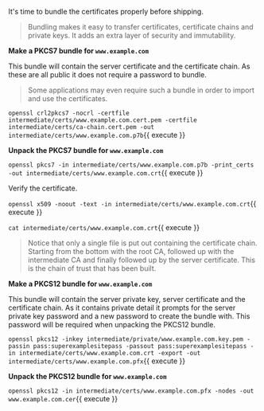 It's time to bundle the certificates properly before shipping.

> Bundling makes it easy to transfer certificates, certificate chains and private keys. It adds an extra layer of security and immutability.

**Make a PKCS7 bundle for `www.example.com`**

This bundle will contain the server certificate and the certificate chain. As these are all public it does not require a password to bundle.

> Some applications may even require such a bundle in order to import and use the certificates.

`openssl crl2pkcs7 -nocrl -certfile intermediate/certs/www.example.com.cert.pem -certfile intermediate/certs/ca-chain.cert.pem -out intermediate/certs/www.example.com.p7b`{{ execute }}

**Unpack the PKCS7 bundle for `www.example.com`**

`openssl pkcs7 -in intermediate/certs/www.example.com.p7b -print_certs -out intermediate/certs/www.example.com.crt`{{ execute }}

Verify the certificate.

`openssl x509 -noout -text -in intermediate/certs/www.example.com.crt`{{ execute }}

`cat intermediate/certs/www.example.com.crt`{{ execute }}

> Notice that only a single file is put out containing the certificate chain. Starting from the bottom with the root CA, followed up with the intermediate CA and finally followed up by the server certificate. This is the chain of trust that has been built.

**Make a PKCS12 bundle for `www.example.com`**

This bundle will contain the server private key, server certificate and the certificate chain. As it contains private detail it prompts for the server private key password and a new password to create the bundle with. This password will be required when unpacking the PKCS12 bundle.

`openssl pkcs12 -inkey intermediate/private/www.example.com.key.pem -passin pass:superexamplesitepass -passout pass:superexamplesitepass -in intermediate/certs/www.example.com.crt -export -out intermediate/certs/www.example.com.pfx`{{ execute }}

**Unpack the PKCS12 bundle for `www.example.com`**

`openssl pkcs12 -in intermediate/certs/www.example.com.pfx -nodes -out www.example.com.cer`{{ execute }}
